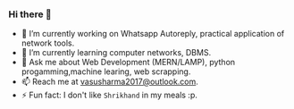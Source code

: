### Hi there 👋
- 🔭 I’m currently working on Whatsapp Autoreply, practical application of network tools.
- 🌱 I’m currently learning computer networks, DBMS.
- 💬 Ask me about Web Development (MERN/LAMP), python progamming,machine learing, web scrapping.
- 📫 Reach me at vasusharma2017@outlook.com.
- ⚡ Fun fact: I don't like `Shrikhand` in my meals :p.
